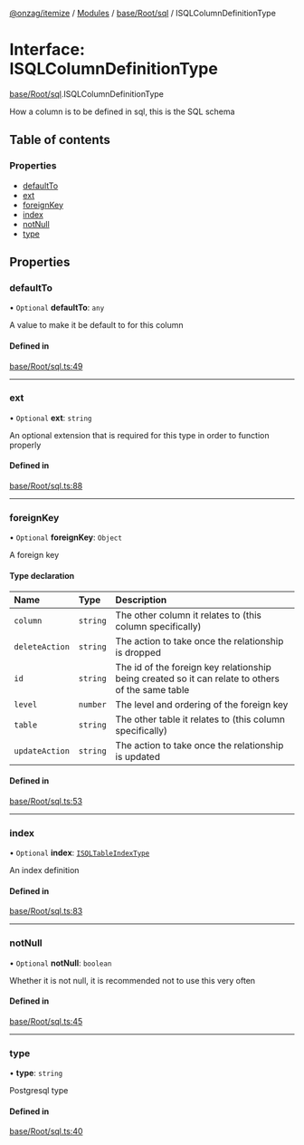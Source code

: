 [@onzag/itemize](../README.md) / [Modules](../modules.md) / [base/Root/sql](../modules/base_Root_sql.md) / ISQLColumnDefinitionType

# Interface: ISQLColumnDefinitionType

[base/Root/sql](../modules/base_Root_sql.md).ISQLColumnDefinitionType

How a column is to be defined in sql, this is the SQL schema

## Table of contents

### Properties

- [defaultTo](base_Root_sql.ISQLColumnDefinitionType.md#defaultto)
- [ext](base_Root_sql.ISQLColumnDefinitionType.md#ext)
- [foreignKey](base_Root_sql.ISQLColumnDefinitionType.md#foreignkey)
- [index](base_Root_sql.ISQLColumnDefinitionType.md#index)
- [notNull](base_Root_sql.ISQLColumnDefinitionType.md#notnull)
- [type](base_Root_sql.ISQLColumnDefinitionType.md#type)

## Properties

### defaultTo

• `Optional` **defaultTo**: `any`

A value to make it be default to for this column

#### Defined in

[base/Root/sql.ts:49](https://github.com/onzag/itemize/blob/f2db74a5/base/Root/sql.ts#L49)

___

### ext

• `Optional` **ext**: `string`

An optional extension that is required for this
type in order to function properly

#### Defined in

[base/Root/sql.ts:88](https://github.com/onzag/itemize/blob/f2db74a5/base/Root/sql.ts#L88)

___

### foreignKey

• `Optional` **foreignKey**: `Object`

A foreign key

#### Type declaration

| Name | Type | Description |
| :------ | :------ | :------ |
| `column` | `string` | The other column it relates to (this column specifically) |
| `deleteAction` | `string` | The action to take once the relationship is dropped |
| `id` | `string` | The id of the foreign key relationship being created so it can relate to others of the same table |
| `level` | `number` | The level and ordering of the foreign key |
| `table` | `string` | The other table it relates to (this column specifically) |
| `updateAction` | `string` | The action to take once the relationship is updated |

#### Defined in

[base/Root/sql.ts:53](https://github.com/onzag/itemize/blob/f2db74a5/base/Root/sql.ts#L53)

___

### index

• `Optional` **index**: [`ISQLTableIndexType`](base_Root_sql.ISQLTableIndexType.md)

An index definition

#### Defined in

[base/Root/sql.ts:83](https://github.com/onzag/itemize/blob/f2db74a5/base/Root/sql.ts#L83)

___

### notNull

• `Optional` **notNull**: `boolean`

Whether it is not null, it is recommended not to use
this very often

#### Defined in

[base/Root/sql.ts:45](https://github.com/onzag/itemize/blob/f2db74a5/base/Root/sql.ts#L45)

___

### type

• **type**: `string`

Postgresql type

#### Defined in

[base/Root/sql.ts:40](https://github.com/onzag/itemize/blob/f2db74a5/base/Root/sql.ts#L40)
